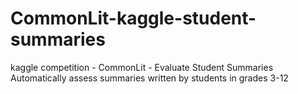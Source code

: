 # CommonLit-kaggle-student-summaries
kaggle competition - CommonLit - Evaluate Student Summaries Automatically assess summaries written by students in grades 3-12
